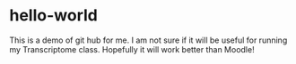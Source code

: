# hello-world
This is a demo of git hub for me. I am not sure if it will be useful for running my Transcriptome class.
Hopefully it will work better than Moodle!
